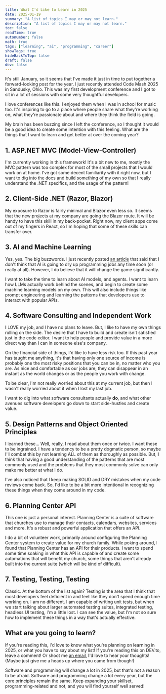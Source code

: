 ```yaml
---
title: What I'd Like to Learn in 2025
date: 2025-01-19
summary: "A list of topics I may or may not learn."
description: "A list of topics I may or may not learn."
toc: false
readTime: true
autonumber: false
math: true
tags: ["learning", "ai", "programming", "career"]
showTags: true
hideBackToTop: false
draft: false
dev: false
---
```


It's still January, so it seems that I've made it just in time to put together a forward-looking post for the year. I just recently attended Code Mash 2025 in Sandusky, Ohio. This was my first development conference and I got to sit in a lot of sessions with some very thoughtful developers. 

I love conferences like this. I enjoyed them when I was in school for music too. It's inspiring to go to a place where people share what they're working on, what they're passionate about and where they think the field is going. 

My brain has been buzzing since I left the conference, so I thought it would be a good idea to create some intention with this feeling. What are the things that I want to learn and get better at over the coming year? 

## 1. ASP.NET MVC (Model-View-Controller)

I'm currently working in this framework! It's a bit new to me, mostly the MVC pattern was too complex for most of the small projects that I would work on at home. I've got some decent familiarity with it right now, but I want to dig into the docs and build something of my own so that I really understand the .NET specifics, and the usage of the pattern!

## 2. Client-Side .NET (Razor, Blazor)

My exposure to Razor is fairly minimal and Blazor even less so. It seems that the new projects at my company are going the Blazor route. It will be handy to have this skill in my back-pocket. Right now, my client apps come out of my fingers in React, so I'm hoping that some of these skills can transfer over.

## 3. AI and Machine Learning

Yes, yes. The big buzzwords. I just recently posted [an article](https://nolanmiller.me/posts/self-taught-is-still-possible-in-2025/) that said that I don't think that AI is going to dry up programming jobs any time soon (or really at all). However, I do believe that it will change the game significantly. 

I want to take the time to learn about AI models, and agents. I want to learn how LLMs actually work behind the scenes, and begin to create some machine learning models on my own. This will also include things like prompt engineering and learning the patterns that developers use to interact with popular APIs.

## 4. Software Consulting and Independent Work

I LOVE my job, and I have no plans to leave. But, I like to have my own things rolling on the side. The desire that I have to build and create isn't satisfied just in the code editor. I want to help people and provide value in a more direct way than I can in someone else's company. 

On the financial side of things, I'd like to have less risk too. If this past year has taught me anything, it's that having only one source of income is probably one the most risky positions that you can be in, no matter who you are. As nice and comfortable as our jobs are, they can disappear in an instant as the world changes or as the people you work with change. 

To be clear, I'm not really worried about this at my current job, but then I wasn't really worried about it when I lost my last job. 

I want to dig into what software consultants actually **do**, and what other avenues software developers go down to start side-hustles and create value.

## 5. Design Patterns and Object Oriented Principles

I learned these... Well, really, I read about them once or twice. I want these to be ingrained. I have a tendency to be a pretty dogmatic person, so maybe I'll combat this by not learning ALL of them as thoroughly as possible. But, I think that having a good understanding of the patterns that are most commonly used and the problems that they most commonly solve can only make me better at what I do. 

I've also noticed that I keep making SOLID and DRY mistakes when my code reviews come back. So, I'd like to be a bit more intentional in recognizing these things when they come around in my code.

## 6. Planning Center API

This one is just a personal interest. Planning Center is a suite of software that churches use to manage their contacts, calendars, websites, services and more. It's a robust and powerful application that offers an API. 

I do a bit of volunteer work, primarily around configuring the Planning Center system to create value for my church family. While poking around, I found that Planning Center has an API for their products. I want to spend some time soaking in what this API is capable of and create some automations that will benefit my church, some things that aren't already built into the current suite (which will be kind of difficult). 

## 7. Testing, Testing, Testing

Classic. At the bottom of the list again? Testing is the area that I think that most developers feel deficient in and feel like they don't spend enough time working on. I am no different. I am capable of writing unit tests, but when we start talking about larger automated testing suites, integrated testing, headless UI testing, I'm a little lost. I can see the value, but I'm not so sure how to implement these things in a way that's actually effective. 

## What are you going to learn?

If you're reading this, I'd love to know what you're planning on learning in 2025, or what you have to say about my list! If you're reading this on DEV.to, leave a comment! Or shoot me [an email](mailto:nolanmiller.me), I'd love to hear your thoughts! (Maybe just give me a heads up where you came from though!)

Software and programming will change a lot in 2025, but that's not a reason to be afraid. Software and programming change a lot every year, but the core principles remain the same. Keep expanding your skillset, programming-related and not, and you will find yourself well served!

